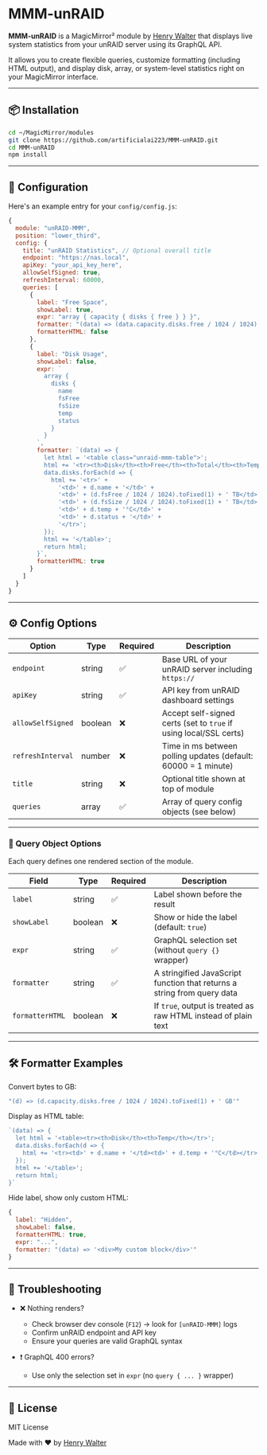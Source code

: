 # MMM-unRAID

**MMM-unRAID** is a MagicMirror² module by [Henry Walter](https://github.com/artificialai223) that displays live system statistics from your unRAID server using its GraphQL API.

It allows you to create flexible queries, customize formatting (including HTML output), and display disk, array, or system-level statistics right on your MagicMirror interface.

---

## 📦 Installation

```bash
cd ~/MagicMirror/modules
git clone https://github.com/artificialai223/MMM-unRAID.git
cd MMM-unRAID
npm install
```

---

## 🔧 Configuration

Here's an example entry for your `config/config.js`:

```js
{
  module: "unRAID-MMM",
  position: "lower_third",
  config: {
    title: "unRAID Statistics", // Optional overall title
    endpoint: "https://nas.local",
    apiKey: "your_api_key_here",
    allowSelfSigned: true,
    refreshInterval: 60000,
    queries: [
      {
        label: "Free Space",
        showLabel: true,
        expr: "array { capacity { disks { free } } }",
        formatter: "(data) => (data.capacity.disks.free / 1024 / 1024).toFixed(2) + ' TB'",
        formatterHTML: false
      },
      {
        label: "Disk Usage",
        showLabel: false,
        expr: `
          array {
            disks {
              name
              fsFree
              fsSize
              temp
              status
            }
          }
        `,
        formatter: `(data) => {
          let html = '<table class="unraid-mmm-table">';
          html += '<tr><th>Disk</th><th>Free</th><th>Total</th><th>Temp</th><th>Status</th></tr>';
          data.disks.forEach(d => {
            html += '<tr>' +
              '<td>' + d.name + '</td>' +
              '<td>' + (d.fsFree / 1024 / 1024).toFixed(1) + ' TB</td>' +
              '<td>' + (d.fsSize / 1024 / 1024).toFixed(1) + ' TB</td>' +
              '<td>' + d.temp + '°C</td>' +
              '<td>' + d.status + '</td>' +
              '</tr>';
          });
          html += '</table>';
          return html;
        }`,
        formatterHTML: true
      }
    ]
  }
}
```

---

## ⚙️ Config Options

| Option              | Type     | Required | Description                                                                 |
|---------------------|----------|----------|-----------------------------------------------------------------------------|
| `endpoint`          | string   | ✅       | Base URL of your unRAID server including `https://`                        |
| `apiKey`            | string   | ✅       | API key from unRAID dashboard settings                                     |
| `allowSelfSigned`   | boolean  | ❌       | Accept self-signed certs (set to `true` if using local/SSL certs)          |
| `refreshInterval`   | number   | ❌       | Time in ms between polling updates (default: 60000 = 1 minute)             |
| `title`             | string   | ❌       | Optional title shown at top of module                                      |
| `queries`           | array    | ✅       | Array of query config objects (see below)                                  |

---

### 🧩 Query Object Options

Each query defines one rendered section of the module.

| Field            | Type     | Required | Description                                                                 |
|------------------|----------|----------|-----------------------------------------------------------------------------|
| `label`          | string   | ✅       | Label shown before the result                                               |
| `showLabel`      | boolean  | ❌       | Show or hide the label (default: `true`)                                    |
| `expr`           | string   | ✅       | GraphQL selection set (without `query {}` wrapper)                          |
| `formatter`      | string   | ✅       | A stringified JavaScript function that returns a string from query data     |
| `formatterHTML`  | boolean  | ❌       | If `true`, output is treated as raw HTML instead of plain text              |

---

## 🛠 Formatter Examples

Convert bytes to GB:

```js
"(d) => (d.capacity.disks.free / 1024 / 1024).toFixed(1) + ' GB'"
```

Display as HTML table:

```js
`(data) => {
  let html = '<table><tr><th>Disk</th><th>Temp</th></tr>';
  data.disks.forEach(d => {
    html += '<tr><td>' + d.name + '</td><td>' + d.temp + '°C</td></tr>';
  });
  html += '</table>';
  return html;
}`
```

Hide label, show only custom HTML:

```js
{
  label: "Hidden",
  showLabel: false,
  formatterHTML: true,
  expr: "...",
  formatter: "(data) => '<div>My custom block</div>'"
}
```

---

## 🧪 Troubleshooting

- ❌ Nothing renders?
  - Check browser dev console (`F12`) → look for `[unRAID-MMM]` logs
  - Confirm unRAID endpoint and API key
  - Ensure your queries are valid GraphQL syntax

- ❗ GraphQL 400 errors?
  - Use only the selection set in `expr` (no `query { ... }` wrapper)

---

## 📜 License

MIT License

Made with ❤️ by [Henry Walter](https://github.com/artificialai223)
